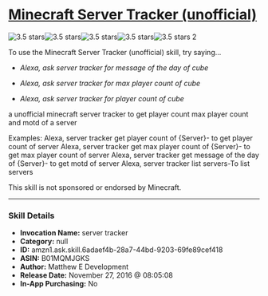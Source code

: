 # [Minecraft Server Tracker (unofficial)](http://alexa.amazon.com/#skills/amzn1.ask.skill.6adaef4b-28a7-44bd-9203-69fe89cef418)
![3.5 stars](../../images/ic_star_black_18dp_1x.png)![3.5 stars](../../images/ic_star_black_18dp_1x.png)![3.5 stars](../../images/ic_star_black_18dp_1x.png)![3.5 stars](../../images/ic_star_half_black_18dp_1x.png)![3.5 stars](../../images/ic_star_border_black_18dp_1x.png) 2

To use the Minecraft Server Tracker (unofficial) skill, try saying...

* *Alexa, ask server tracker for message of the day of cube*

* *Alexa, ask server tracker for max player count of cube*

* *Alexa, ask server tracker for player count of cube*

a unofficial minecraft server tracker to get player count max player count and motd of a server

Examples:
Alexa, server tracker get player count of {Server}- to get player count of server
Alexa,  server tracker get max player count of {Server}- to get max player count of server
Alexa, server tracker get  message of the day of {Server}- to get motd of server
Alexa, server tracker list servers-To list servers

This skill is not sponsored or endorsed by Minecraft.

***

### Skill Details

* **Invocation Name:** server tracker
* **Category:** null
* **ID:** amzn1.ask.skill.6adaef4b-28a7-44bd-9203-69fe89cef418
* **ASIN:** B01MQMJGKS
* **Author:** Matthew E Development
* **Release Date:** November 27, 2016 @ 08:05:08
* **In-App Purchasing:** No

